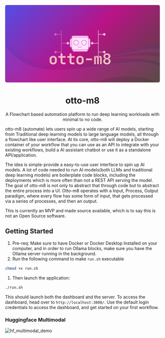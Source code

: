 <div>
    <div class='otto-logo-div' align="center" style="margin-bottom: 0px;">
        <img class='otto-logo' width='980px' src='docs/assets/otto-m8.png' style="border-radius: 5px;">
    </div>
    <h1 align="center">otto-m8</h1>
    <p align="center">A Flowchart based automation platform to run deep learning workloads with minimal to no code.</p>
    <p>otto-m8 (automate) lets users spin up a wide range of AI models, starting from Traditional deep learning models to large language models, all through a flowchart like user interface. At its core, otto-m8 will deploy a Docker container of your workflow that you can use as an API to integrate with your existing workflows, build a AI assistant chatbot or use it as a standalone API/application.</p>
    <p>The idea is simple-provide a easy-to-use user interface to spin up AI models. A lot of code needed to run AI models(both LLMs and traditional deep learning models)
    are boilerplate code blocks, including the deployments which is more often than not a REST API serving the model. The goal of otto-m8 is not only to abstract that through code
    but to abstract the entire process into a UI. Otto-m8 operates with a Input, Process, Output paradigm, where every flow has some form of input, that gets processed via a series of processes, and then an output.</p>
    <p>This is currently an MVP and made source available, which is to say this is not an Open Source software.</p>
</div>

## Getting Started

1. Pre-req: Make sure to have Docker or Docker Desktop Installed on your computer, and in order to run Ollama blocks, make sure you have the Ollama server running in the background.
2. Run the following command to make `run.sh` executable
```bash
chmod +x run.sh
```
1. Then launch the application:
```bash
./run.sh
```
This should launch both the dashboard and the server. To access the dashboard, head over to `http://localhost:3000/`. Use the default login credentials to access the dashboard, and get started on your first workflow.

### Huggingface Multimodal
![hf_multimodal_demo](/docs/assets/hf_multimodal.gif)